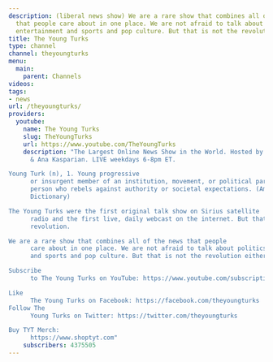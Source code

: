 ```yaml
---
description: (liberal news show) We are a rare show that combines all of the news
  that people care about in one place. We are not afraid to talk about politics and
  entertainment and sports and pop culture. But that is not the revolution either.
title: The Young Turks
type: channel
channel: theyoungturks
menu:
  main:
    parent: Channels
videos:
tags:
- news
url: /theyoungturks/
providers:
  youtube:
    name: The Young Turks
    slug: TheYoungTurks
    url: https://www.youtube.com/TheYoungTurks
    description: "The Largest Online News Show in the World. Hosted by Cenk Uygur
      & Ana Kasparian. LIVE weekdays 6-8pm ET. 

Young Turk (n), 1. Young progressive
      or insurgent member of an institution, movement, or political party. 2. Young
      person who rebels against authority or societal expectations. (American Heritage
      Dictionary)

The Young Turks were the first original talk show on Sirius satellite
      radio and the first live, daily webcast on the internet. But that is not the
      revolution.

We are a rare show that combines all of the news that people
      care about in one place. We are not afraid to talk about politics and entertainment
      and sports and pop culture. But that is not the revolution either. 

Subscribe
      to The Young Turks on YouTube: https://www.youtube.com/subscription_center?add_user=theyoungturks

Like
      The Young Turks on Facebook: https://facebook.com/theyoungturks
Follow The
      Young Turks on Twitter: https://twitter.com/theyoungturks

Buy TYT Merch:
      https://www.shoptyt.com"
    subscribers: 4375505
---
```

